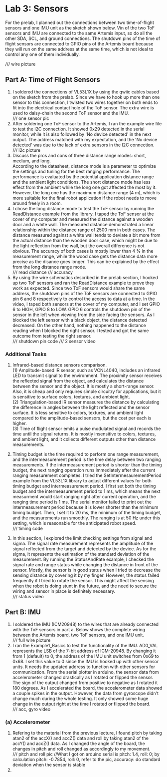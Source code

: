 # Lab 3: Sensors

For the prelab, I planned out the connections between two time-of-flight sensors and one IMU unit as the sketch shown below. Vin of the two ToF sensors and IMU are connected to the same Artemis input, so do all the other SDA, SCL, and ground connections. The shutdown pins of the time of flight sensors are connected to GPIO pins of the Artemis board because they will run on the same address at the same time, which is not ideal to control any one of them individually.   

/// wire picture

## Part A: Time of Flight Sensors
1. I soldered the connections of VL53L1X by using the qwiic cables based on the sketch from the prelab. Since we have to hook up more than one sensor to this connection, I twisted two wires together on both ends to fit into the electrical contact hole of the ToF sensor. The extra wire is used to daisy-chain the second ToF sensor and the IMU.  
/// one sensor pic
2. After soldering one ToF sensor to the Artemis, I ran the example wire file to test the I2C connection. It showed 0x29 detected in the serial monitor, while it is also followed by 'No device detected' in the next output. The address matched with my expectation, and the 'No device detected' was due to the lack of extra sensors in the I2C connection.  
/// i2c picture
3. Discuss the pros and cons of three distance range modes: short, medium, and long.   
  According to the datasheet, distance mode is a parameter to optimize the settings and tuning for the best ranging performance. The performance is evaluated by the potential application distance range and the ambient light conditions. The short distance mode has less effect from the ambient while the long one got affected the most by it. However, the long one has the maximum distance range (4 m), which is more suitable for the final robot application if the robot needs to move around freely in a room.
4. I chose the long distance mode to test the ToF sensor by running the ReadDistance example from the library. I taped the ToF sensor at the cover of my computer and measured the distance against a wooden door and a white wall. The measured distance demonstrated a linear relationship within the distance range of 2500 mm in both cases. The distance measured against a white wall tends to deviate a bit more from the actual distance than the wooden door case, which might be due to the light reflection from the wall, but the overall difference is not obvious. The accuracy of both cases is mostly lower than 4 % in the measurement range, while the wood case gets the distance data more precise as the disance goes longer. This can be explained by the effect from the long distance range mode.  
/// read distance
/// accuracy
5. By using the wire schematics described in the prelab section, I hooked up two ToF sensors and ran the ReadDistance example to prove they work as expected. Since two ToF sensors would share the same address, the shutdown pins of the ToF sensors are connected to GPIO pin 6 and 8 respectively to control the access to data at a time. In the video, I taped both sensors at the cover of my computer, and I set GPIO 6 to HIGH, GPIO 8 to LOW. GPIO 6 controls the shutdown pin of the sensor in the left when viewing from the side facing the sensors. As I blocked the left sensor with a black object, the distance detected decreased. On the other hand, nothing happened to the distance reading when I blocked the right sensor. I tested and got the same outcome from testing the right sensor.  
/// shutdown pin code
/// 2 sensor video

### Additional Tasks
1. Infrared-based distance sensors comparison.  
  (1) Amplitude-based IR sensor, such as VCNL4040, includes an infrared LED to transmit signal to the environment. The proximity sensor receives the reflected signal from the object, and calculates the distance between the sensor and the object. It is mostly a short-range sensor. Also, it is cheap and only requires simple circuitry for applications, but it is sensitive to surface colors, textures, and ambient light.   
  (2) Triangulation-based IR sensor measures the distance by calculating the difference in angles between the light reflected and the sensor surface. It is less sensitive to colors, textures, and ambient light compared to the amplitude-based sensors, but the cost per each is higher.  
  (3) Time of flight sensor emits a pulse modulated signal and records the time until the signal returns. It is mostly insensitive to colors, textures, and ambient light, and it collects different outputs other than distance measurements. 
 
 2. Timing budget is the time required to perform one range measurement, and the intermeasurement period is the time delay between two ranging measurements. If the intermeasurement period is shorter than the timing budget, the next ranging operation runs immediately after the current ranging measurement completes. I tried the SetIntermesaurementPeriod example from the VL53L1X library to adjust different values for both timing budget and intermeasurement period. I first set both the timing budget and the intermeasurement period to 1 ms, which means the next measurment would start ranging right after current operation, and the ranging time period is 1 ms. The serial monitor failed to print out the intermeasurement period because it is lower shorter than the minimum timing budget. Then, I set it to 20 ms, the minimum of the timing budget, and the measurements run smoothly. The ranging is at 50 Hz under this setting, which is reasonable for the anticipated robot speed.  
/// timing code
 3.  In this section, I explored the limit checking settings from signal and sigma. The signal rate measurement represents the amplitude of the signal reflected from the target and detected by the device. As for the sigma, it represents the estimation of the standard deviation of the measurement. By running the StatusAndRate example, I checked the signal rate and range status while changing the distance in front of the sensor. Mostly, the sensor is in good status when I tried to decrease the sensing distance by covering it by my finger. However, the status failed frequently if I tried to rotate the sensor. This might affect the sensing when the robot is doing stunt in the future, and the need to secure the wiring and sensor in place is definitely necessary.  
/// status video

## Part B: IMU
1. I soldered the IMU (ICM20948) to the wires that are already connected with the ToF sensors in part a. Below shows the complete wiring between the Artemis board, two ToF sensors, and one IMU unit.  
/// full wire picture
2. I ran the Example1_Basics to test the functionality of the IMU. AD0_VAL represents the LSB of the 7-bit address of ICM-20948. By changing it from 1 (default) to 0, the address of the IMU unit switches from 0x69 to 0x68. I set this value to 0 since the IMU is hooked up with other sensor units. It needs the updated address to function with other sensors for communication. 
  From the serial plotter in arduino, the sensor data from accelerometer changed drastically as I rotated or flipped the sensor. The sign of the output changed from positive to negative as I rotated it 180 degrees. As I accelerated the board, the accelerometer data showed a couple spikes in the output. However, the data from gyroscope didn't change much during the whole testing. It only showed some huge change in the output right at the time I rotated or flipped the board.  
  /// acc, gyro video

### (a) Accelerometer
1. Refering to the material from the previous lecture, I found pitch by taking atan2 of the accX() and accZ() data and roll by taking atan2 of the accY() and accZ() data. As I changed the angle of the board, the changes in pitch and roll changed as accordingly to my movement.  
/// pitch and roll pic
//What I got on arduino serial is pitch: 1.4, roll: 0; by calculation pitch: -0.7854, roll: 0, refer to the pic, accuracy: do standard deviation when the sensor is stable
2. 
